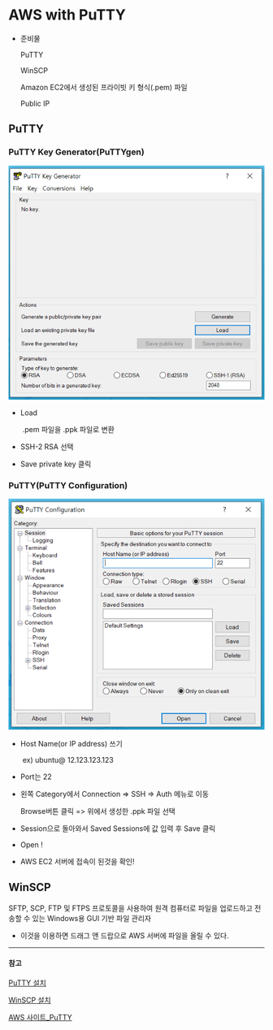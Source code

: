 # AWS with PuTTY

- 준비물

  PuTTY

  WinSCP

  Amazon EC2에서 생성된 프라이빗 키 형식(.pem) 파일

  Public IP

  



## PuTTY

### PuTTY Key Generator(PuTTYgen)

![](img/PuTTYgen.PNG)



- Load

  ​	 .pem 파일을 .ppk 파일로 변환

- SSH-2 RSA 선택

- Save private key 클릭



### PuTTY(PuTTY Configuration)

![](img/PuTTY.PNG)



- Host Name(or IP address) 쓰기

  ​	ex) ubuntu@ 12.123.123.123



- Port는 22



- 왼쪽 Category에서 Connection => SSH => Auth 메뉴로 이동

  Browse버튼 클릭 =>  위에서 생성한 .ppk 파일 선택



- Session으로 돌아와서 Saved Sessions에 값 입력 후 Save 클릭



- Open !



- AWS EC2 서버에 접속이 된것을 확인!





## WinSCP

SFTP, SCP, FTP 및 FTPS 프로토콜을 사용하여 원격 컴퓨터로 파일을 업로드하고 전송할 수 있는 Windows용 GUI 기반 파일 관리자



- 이것을 이용하면 드래그 앤 드랍으로 AWS 서버에 파일을 올릴 수 있다.





-----------------------------

#### 참고



[PuTTY 설치](https://www.chiark.greenend.org.uk/~sgtatham/putty/latest.html)

[WinSCP 설치](https://winscp.net/eng/download.php)

[AWS 사이트_PuTTY](https://docs.aws.amazon.com/ko_kr/AWSEC2/latest/UserGuide/putty.html)




